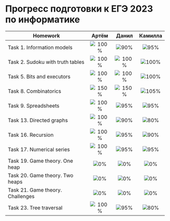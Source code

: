 # Прогресс подготовки к ЕГЭ 2023 по информатике 

| Homework                          | Артём   | Данил   | Камилла |
| ---------------------------------|:------------------------------------:|:------------------------------------:|:------------------------------------:|
| Task 1. Information models       |![100%](https://progress-bar.dev/100/)|![90%](https://progress-bar.dev/90/)|![95%](https://progress-bar.dev/95)|
| Task 2. Sudoku with truth tables |![100%](https://progress-bar.dev/100/)|![100%](https://progress-bar.dev/100/)|![100%](https://progress-bar.dev/100/)|
| Task 5. Bits and executors       |![100%](https://progress-bar.dev/100/)|![100%](https://progress-bar.dev/100/)|![100%](https://progress-bar.dev/100/)|
| Task 8. Combinatorics            |![150%](https://progress-bar.dev/150/)|![150%](https://progress-bar.dev/150/)|![105%](https://progress-bar.dev/105/)|
| Task 9. Spreadsheets             |![100%](https://progress-bar.dev/100/)|![95%](https://progress-bar.dev/95/)|![95%](https://progress-bar.dev/95/)|
| Task 13. Directed graphs         |![100%](https://progress-bar.dev/100/)|![90%](https://progress-bar.dev/90/)|![80%](https://progress-bar.dev/80/)|
| Task 16. Recursion               |![100%](https://progress-bar.dev/100/)|![95%](https://progress-bar.dev/95/)|![90%](https://progress-bar.dev/90/)| 
| Task 17. Numerical series        |![100%](https://progress-bar.dev/100/)|![95%](https://progress-bar.dev/95/)|![95%](https://progress-bar.dev/95/)|
| Task 19. Game theory. One heap   |![0%](https://progress-bar.dev/0/)|![0%](https://progress-bar.dev/0/)|![0%](https://progress-bar.dev/0/)|
| Task 20. Game theory. Two heaps  |![0%](https://progress-bar.dev/0/)|![0%](https://progress-bar.dev/0/)|![0%](https://progress-bar.dev/0/)|
| Task 21. Game theory. Сhallenges |![0%](https://progress-bar.dev/0/)|![0%](https://progress-bar.dev/0/)|![0%](https://progress-bar.dev/0/)|
| Task 23. Tree traversal          |![100%](https://progress-bar.dev/100/)|![95%](https://progress-bar.dev/95/)|![80%](https://progress-bar.dev/80/)|



